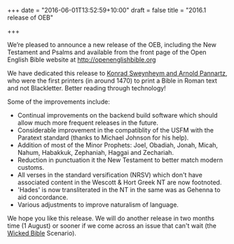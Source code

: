 +++
date = "2016-06-01T13:52:59+10:00"
draft = false
title = "2016.1 release of OEB"

+++

We’re pleased to announce a new release of the OEB, including the New Testament and Psalms and available from the front page of the Open English Bible website at http://openenglishbible.org

We have dedicated this release to <a href="http://ilovetypography.com/2014/12/10/first-bible-set-roman-type/">Konrad Sweynheym and Arnold Pannartz</a>, who were the first printers (in around 1470) to print a Bible in Roman text and not Blackletter.  Better reading through technology! 

Some of the improvements include:

* Continual improvements on the backend build software which should allow much more frequent releases in the future.
* Considerable improvement in the compatiblity of the USFM with the Paratext standard (thanks to Michael Johnson for his help).
* Addition of most of the Minor Prophets: Joel, Obadiah, Jonah, Micah, Nahum, Habakkuk, Zephaniah, Haggai and Zechariah.
* Reduction in punctuation it the New Testament to better match modern customs.
* All verses in the standard versification (NRSV) which don't have associated content in the Wescott & Hort Greek NT are now footnoted.
* 'Hades' is now transliterated in the NT in the same was as Gehenna to aid concordance.
* Various adjustments to improve naturalism of language.

We hope you like this release. We will do another release in two months time (1 August) or sooner if we come across an issue that can't wait (the <a href="https://en.wikipedia.org/wiki/Wicked_Bible">Wicked Bible</a> Scenario).

